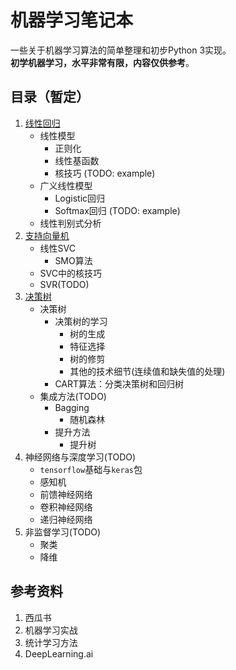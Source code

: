 机器学习笔记本
============
一些关于机器学习算法的简单整理和初步Python 3实现。  
**初学机器学习，水平非常有限，内容仅供参考**。

目录（暂定）
----------------
1. [线性回归](1_LinearRegression.ipynb)
    - 线性模型
        + 正则化
        + 线性基函数
        + 核技巧 (TODO: example)
    - 广义线性模型
        + Logistic回归
        + Softmax回归 (TODO: example)
    - 线性判别式分析
2. [支持向量机](2_SVM.ipynb)
    - 线性SVC
        + SMO算法
    - SVC中的核技巧
    - SVR(TODO)
3. [决策树](3_Trees.ipynb)
    - 决策树
        + 决策树的学习
            * 树的生成
            * 特征选择
            * 树的修剪
            * 其他的技术细节(连续值和缺失值的处理)
        + CART算法：分类决策树和回归树
    - 集成方法(TODO)
        + Bagging
            * 随机森林
        + 提升方法
            * 提升树
4. 神经网络与深度学习(TODO)
    - `tensorflow`基础与`keras`包
    - 感知机
    - 前馈神经网络
    - 卷积神经网络
    - 递归神经网络
5. 非监督学习(TODO)
    - 聚类
    - 降维
    

参考资料
------------
1. 西瓜书
2. 机器学习实战
3. 统计学习方法
4. DeepLearning.ai